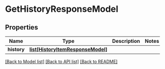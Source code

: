 # GetHistoryResponseModel

## Properties
Name | Type | Description | Notes
------------ | ------------- | ------------- | -------------
**history** | [**list[HistoryItemResponseModel]**](HistoryItemResponseModel.md) |  | 

[[Back to Model list]](../README.md#documentation-for-models) [[Back to API list]](../README.md#documentation-for-api-endpoints) [[Back to README]](../README.md)

